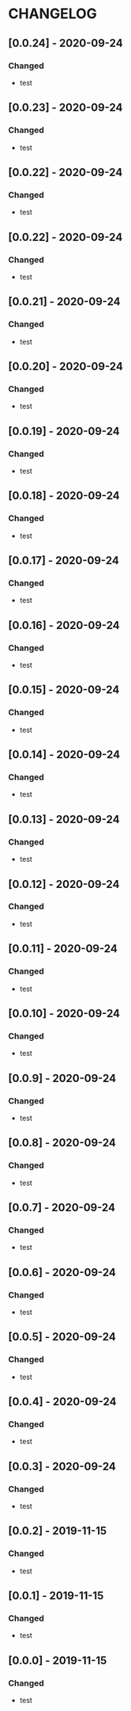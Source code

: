 # CHANGELOG
## [0.0.24] - 2020-09-24
### Changed
- test
## [0.0.23] - 2020-09-24
### Changed
- test
## [0.0.22] - 2020-09-24
### Changed
- test
## [0.0.22] - 2020-09-24
### Changed
- test
## [0.0.21] - 2020-09-24
### Changed
- test
## [0.0.20] - 2020-09-24
### Changed
- test
## [0.0.19] - 2020-09-24
### Changed
- test
## [0.0.18] - 2020-09-24
### Changed
- test
## [0.0.17] - 2020-09-24
### Changed
- test
## [0.0.16] - 2020-09-24
### Changed
- test
## [0.0.15] - 2020-09-24
### Changed
- test
## [0.0.14] - 2020-09-24
### Changed
- test
## [0.0.13] - 2020-09-24
### Changed
- test

## [0.0.12] - 2020-09-24
### Changed
- test

## [0.0.11] - 2020-09-24
### Changed
- test

## [0.0.10] - 2020-09-24
### Changed
- test

## [0.0.9] - 2020-09-24
### Changed
- test

## [0.0.8] - 2020-09-24
### Changed
- test

## [0.0.7] - 2020-09-24
### Changed
- test

## [0.0.6] - 2020-09-24
### Changed
- test

## [0.0.5] - 2020-09-24
### Changed
- test

## [0.0.4] - 2020-09-24
### Changed
- test

## [0.0.3] - 2020-09-24
### Changed
- test

## [0.0.2] - 2019-11-15
### Changed
- test

## [0.0.1] - 2019-11-15
### Changed
- test

## [0.0.0] - 2019-11-15
### Changed
- test
